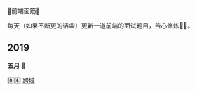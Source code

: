 :penguin:前端面筋:penguin:

每天（如果不断更的话:grinning:）更新一道前端的面试题目，苦心修炼:muscle::muscle:。

## 2019

**五月**​ :triangular_flag_on_post:

:zero::six: [跨域](docs/javascript/test.md)

